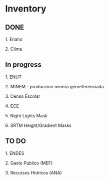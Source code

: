 # Inventory

## DONE
<p>1. Enaho</p>
<p>2. Clima</p>


## In progress
<p>1. ENUT</p>
<p>2. MINEM - produccion minera georeferenciada</p>
<p>3. Censo Escolar</p>
<p>4. ECE</p>
<p>5. Night Lights Mask</p>
<p>6. SRTM Height/Gradient Masks</p>

## TO DO
<p>1. ENDES</p>
<p>2. Gasto Publico (MEF)</p>
<p>3. Recursos Hidrícos (ANA)</p>
 
